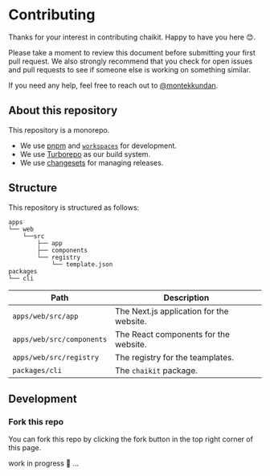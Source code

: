 # Contributing

Thanks for your interest in contributing chaikit. Happy to have you here 😊.

Please take a moment to review this document before submitting your first pull request. We also strongly recommend that you check for open issues and pull requests to see if someone else is working on something similar.

If you need any help, feel free to reach out to [@montekkundan](https://x.com/montekkundan).

## About this repository

This repository is a monorepo.

- We use [pnpm](https://pnpm.io) and [`workspaces`](https://pnpm.io/workspaces) for development.
- We use [Turborepo](https://turbo.build/repo) as our build system.
- We use [changesets](https://github.com/changesets/changesets) for managing releases.

## Structure

This repository is structured as follows:

```
apps
└── web
    └──src
        ├── app
        ├── components
        └── registry
            └── template.json
packages
└── cli
```

| Path                  | Description                              |
| --------------------- | ---------------------------------------- |
| `apps/web/src/app`        | The Next.js application for the website. |
| `apps/web/src/components` | The React components for the website.    |
| `apps/web/src/registry`   | The registry for the teamplates.         |
| `packages/cli`        | The `chaikit` package.                 |

## Development

### Fork this repo

You can fork this repo by clicking the fork button in the top right corner of this page.

work in progress 🚧 ...